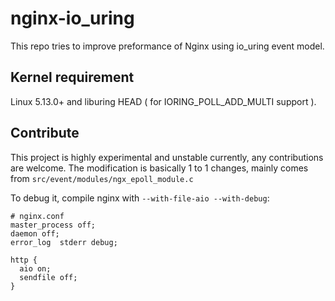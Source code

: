 # nginx-io_uring

This repo tries to improve preformance of Nginx using io_uring event model.

## Kernel requirement

Linux 5.13.0+ and liburing HEAD ( for IORING_POLL_ADD_MULTI support ).

## Contribute

This project is highly experimental and unstable currently, any contributions are welcome. The modification is basically 1 to 1 changes, mainly comes from `src/event/modules/ngx_epoll_module.c`

To debug it, compile nginx with `--with-file-aio --with-debug`:

```
# nginx.conf
master_process off;
daemon off;
error_log  stderr debug;

http {
  aio on;
  sendfile off;
}
```

